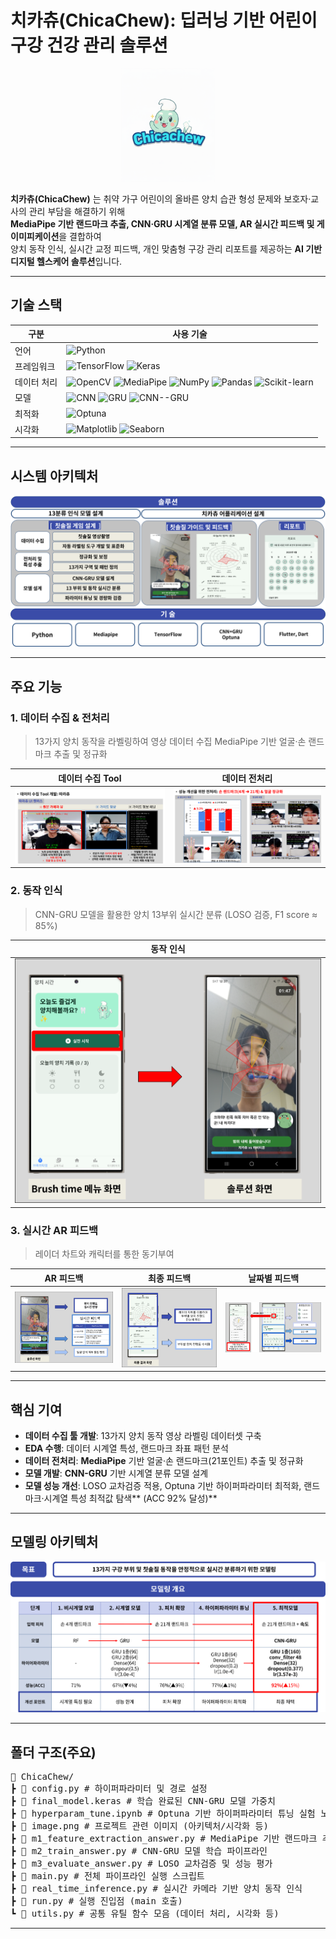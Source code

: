 #  치카츄(ChicaChew): 딥러닝 기반 어린이 구강 건강 관리 솔루션 

<p align="center">
  <img src="images/logo.png" alt="LocalGrow Banner" width="150"/>
</p>

**치카츄(ChicaChew)** 는 취약 가구 어린이의 올바른 양치 습관 형성 문제와 보호자·교사의 관리 부담을 해결하기 위해  
**MediaPipe 기반 랜드마크 추출, CNN·GRU 시계열 분류 모델, AR 실시간 피드백 및 게이미피케이션**을 결합하여  
양치 동작 인식, 실시간 교정 피드백, 개인 맞춤형 구강 관리 리포트를 제공하는 **AI 기반 디지털 헬스케어 솔루션**입니다.
***

## 기술 스택


| 구분       | 사용 기술 |
|-----------|-----------|
| 언어       | ![Python](https://img.shields.io/badge/Python-3776AB?style=flat&logo=python&logoColor=white) |
| 프레임워크 | ![TensorFlow](https://img.shields.io/badge/TensorFlow-FF6F00?style=flat&logo=tensorflow&logoColor=white) ![Keras](https://img.shields.io/badge/Keras-D00000?style=flat&logo=keras&logoColor=white) |
| 데이터 처리 | ![OpenCV](https://img.shields.io/badge/OpenCV-27338e?style=flat&logo=opencv&logoColor=white) ![MediaPipe](https://img.shields.io/badge/MediaPipe-FF6F00?style=flat) ![NumPy](https://img.shields.io/badge/NumPy-013243?style=flat&logo=numpy&logoColor=white) ![Pandas](https://img.shields.io/badge/Pandas-150458?style=flat&logo=pandas&logoColor=white) ![Scikit-learn](https://img.shields.io/badge/scikit--learn-F7931E?style=flat&logo=scikitlearn&logoColor=white) |
| 모델       | ![CNN](https://img.shields.io/badge/CNN-000000?style=flat) ![GRU](https://img.shields.io/badge/GRU-8A2BE2?style=flat) ![CNN--GRU](https://img.shields.io/badge/CNN--GRU-4169E1?style=flat) |
| 최적화     | ![Optuna](https://img.shields.io/badge/Optuna-5A67D8?style=flat) |
| 시각화     | ![Matplotlib](https://img.shields.io/badge/Matplotlib-003B57?style=flat) ![Seaborn](https://img.shields.io/badge/Seaborn-0099CC?style=flat) |
***

## 시스템 아키텍처

![아키텍처](images/시스템아키텍처.png)
***

## 주요 기능

### 1. 데이터 수집 & 전처리
> 13가지 양치 동작을 라벨링하여 영상 데이터 수집
> MediaPipe 기반 얼굴·손 랜드마크 추출 및 정규화


| 데이터 수집 Tool | 데이터 전처리 | 
|--------|--------|
| <img src="images/데이터수집.png" width="300"/> |<img src="images/전처리.png" width="300"/> |



### 2. 동작 인식
> CNN-GRU 모델을 활용한 양치 13부위 실시간 분류 (LOSO 검증, F1 score ≈ 85%)

| **동작 인식** |
|-------------|
| <img src="images/양치동작분류.png" width="600"/> |



### 3. 실시간 AR 피드백
> 레이더 차트와 캐릭터를 통한 동기부여

| **AR 피드백** | **최종 피드백** | **날짜별 피드백** |
|-------------|-------------|-------------|
| <img src="images/양치피드백1.png" width="400"/> |  <img src="images/양치피드백2.png" width="400"/> |   <img src="images/양치피드백3.png" width="400"/> | 
***


## 핵심 기여
  - **데이터 수집 툴 개발**: 13가지 양치 동작 영상 라벨링 데이터셋 구축
  - **EDA 수행**: 데이터 시계열 특성, 랜드마크 좌표 패턴 분석
  - **데이터 전처리**: **MediaPipe** 기반 얼굴·손 랜드마크(21포인트) 추출 및 정규화
  - **모델 개발**: **CNN-GRU** 기반 시계열 분류 모델 설계
  - **모델 성능 개선**: LOSO 교차검증 적용, Optuna 기반 하이퍼파라미터 최적화, 랜드마크·시계열 특성 최적값 탐색** (ACC 92% 달성)**
***

## 모델링 아키텍처
![모델링 전체 개요](images/모델링.png)
***

## 폴더 구조(주요)
<pre>
📂 ChicaChew/
┣ 📜 config.py # 하이퍼파라미터 및 경로 설정
┣ 📜 final_model.keras # 학습 완료된 CNN-GRU 모델 가중치
┣ 📜 hyperparam_tune.ipynb # Optuna 기반 하이퍼파라미터 튜닝 실험 노트북
┣ 📜 image.png # 프로젝트 관련 이미지 (아키텍처/시각화 등)
┣ 📜 m1_feature_extraction_answer.py # MediaPipe 기반 랜드마크 추출 및 특징 벡터화
┣ 📜 m2_train_answer.py # CNN-GRU 모델 학습 파이프라인
┣ 📜 m3_evaluate_answer.py # LOSO 교차검증 및 성능 평가
┣ 📜 main.py # 전체 파이프라인 실행 스크립트
┣ 📜 real_time_inference.py # 실시간 카메라 기반 양치 동작 인식
┣ 📜 run.py # 실행 진입점 (main 호출)
┗ 📜 utils.py # 공통 유틸 함수 모음 (데이터 처리, 시각화 등)
</pre>
***




